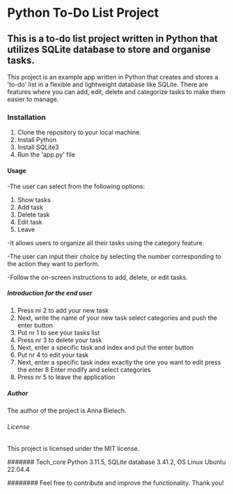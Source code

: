# Python To-Do List Project

## This is a to-do list project written in Python that utilizes SQLite database to store and organise tasks.

This project is an example app written in Python that creates and stores a 'to-do' list in a flexible and lightweight database like SQLite. There are features where 
you can add, edit, delete and categorize tasks to make them easier to manage.

### Installation
1. Clone the repository to your local machine.
2. Install Python
3. Install SQLite3
4. Run the 'app.py' file

#### Usage
-The user can select from the following options:
 1. Show tasks
 2. Add task
 3. Delete task
 4. Edit task
 5. Leave

-It allows users to organize all their tasks using the category feature.

-The user can input their choice by selecting the number corresponding to the action they want to perform.

-Follow the on-screen instructions to add, delete, or edit tasks.


##### Introduction for the end user
1. Press nr 2 to add your new task
2. Next, write the name of your new task select categories and push the enter button
3. Put nr 1 to see your tasks list
4. Press nr 3 to delete your task 
5. Next, enter a specific task and index and put the enter button
6. Put nr 4 to edit your task 
7. Next, enter a specific task index exactly the one you want to edit press the enter 
8  Enter modify and select categories 
9. Press nr 5 to leave the application

##### Author 
The author of the project is Anna Bielech.

###### License
This project is licensed under the MIT license.

####### Tech_core
Python 3.11.5, SQLite database 3.41.2, OS Linux Ubuntu 22.04.4

######## Feel free to contribute and improve the 
functionality. Thank you!
